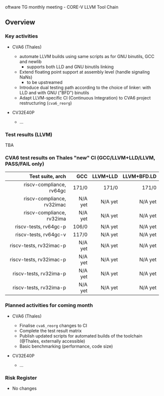 oftware TG monthly meeting - CORE-V LLVM Tool Chain

## Overview

### Key activities

* CVA6 (Thales)
  * automate LLVM builds using same scripts as for GNU binutils, GCC and newlib
    * supports both LLD and GNU binutils linking 
  * Extend floating point support at assembly level (handle signaling NaNs)
    * to be upstreamed
  * Introduce dual testing path according to the choice of linker: with LLD and with GNU ("BFD") binutils
  * Adapt LLVM-specific CI (Continuous Integration) to CVA6 project restructuring (`cva6_reorg`)

* CV32E40P
  * ...

### Test results (LLVM)

TBA

### CVA6 test results on Thales "new" CI (GCC/LLVM+LLD/LLVM, PASS/FAIL only)

| Test suite, arch    | GCC        | LLVM+LLD   | LLVM+BFD.LD |
| -----------:| ----------:| ----------:|------------:|
| riscv-compliance, rv64gc |  171/0 |  171/0    |  171/0 |
| riscv-compliance, rv32imac | N/A yet | N/A yet | N/A yet |
| riscv-compliance, rv32ima  | N/A yet | N/A yet | N/A yet |
| riscv-tests, rv64gc-p |  106/0 | N/A yet | N/A yet |
| riscv-tests, rv64gc-v |  117/0 | N/A yet | N/A yet |
| riscv-tests, rv32imac-p | N/A yet | N/A yet | N/A yet |
| riscv-tests, rv32imac-p | N/A yet | N/A yet | N/A yet |
| riscv-tests, rv32ima-p | N/A yet | N/A yet | N/A yet |
| riscv-tests, rv32ima-p | N/A yet | N/A yet | N/A yet |

### Planned activities for coming month

* CVA6 (Thales)
  * Finalise `cva6_reorg` changes to CI
  * Complete the test result matrix
  * Publish updated scripts for automated builds of the toolchain (@Thales, externally accessible)
  * Basic benchmarking (performance, code size)

* CV32E40P
  * ...

### Risk Register

* No changes
